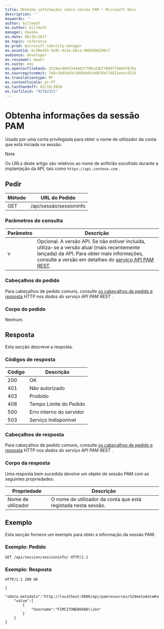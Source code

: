 ```yaml
---
title: Obtenha informações sobre sessão PAM ! Microsoft Docs
description: ''
keywords: ''
author: billmath
ms.author: billmath
manager: daveba
ms.date: 09/26/2017
ms.topic: reference
ms.prod: microsoft-identity-manager
ms.assetid: bc30e455-9a9c-413a-b8ca-9669286299cf
audience: developer
ms.reviewer: mwahl
ms.suite: ems
ms.openlocfilehash: 2529ac9665344403f798cd2bf708dffb8697876a
ms.sourcegitcommit: 7e8c3b85dd3c3965de9cb407daf74521e4cc5515
ms.translationtype: MT
ms.contentlocale: pt-PT
ms.lasthandoff: 03/10/2020
ms.locfileid: "92762321"
---
```

# <a name="get-pam-session-info"></a>Obtenha informações da sessão PAM
Usado por uma conta privilegiada para obter o nome de utilizador da conta que está iniciada na sessão.

>[!NOTE]
>Os URLs deste artigo são relativos ao nome de anfitrião escolhido durante a implantação da API, tais como `https://api.contoso.com` .

## <a name="request"></a>Pedir

Método  |URL do Pedido  
---------|---------
GET     |/api/sessão/sessioninfo

### <a name="query-parameters"></a>Parâmetros de consulta

Parâmetro | Descrição
----------|--------------
v | Opcional. A versão API. Se não estiver incluída, utiliza-se a versão atual (mais recentemente lançada) da API. Para obter mais informações, consulte a versão em detalhes do [serviço API PAM REST](privileged-access-management-rest-api-service-details.md#versioning).

### <a name="request-headers"></a>Cabeçalhos do pedido
Para cabeçalhos de pedido comuns, consulte [os cabeçalhos de pedido e resposta](privileged-access-management-rest-api-service-details.md#http-request-and-response-headers) HTTP nos *dados do serviço API PAM REST* .

### <a name="request-body"></a>Corpo do pedido
Nenhum.

## <a name="response"></a>Resposta
Esta secção descreve a resposta.

### <a name="response-codes"></a>Códigos de resposta

Código  |Descrição  
---------|---------
200 | OK
401 | Não autorizado
403 | Proibido
408 | Tempo Limite do Pedido   
500 | Erro interno do servidor
503 | Serviço Indisponível

### <a name="response-headers"></a>Cabeçalhos de resposta
Para cabeçalhos de pedido comuns, consulte [os cabeçalhos de pedido e resposta](privileged-access-management-rest-api-service-details.md#http-request-and-response-headers) HTTP nos *dados do serviço API PAM REST* .

### <a name="response-body"></a>Corpo da resposta
Uma resposta bem sucedida devolve um objeto de sessão PAM com as seguintes propriedades:

Propriedade | Descrição
--------|-------------
Nome de utilizador | O nome de utilizador da conta que está registada nesta sessão.

## <a name="example"></a>Exemplo
Esta secção fornece um exemplo para obter a informação da sessão PAM.

### <a name="example-request"></a>Exemplo: Pedido 

```
GET /api/session/sessioninfo/ HTTP/1.1
```

### <a name="example-response"></a>Exemplo: Resposta

```
HTTP/1.1 200 OK

{
    "odata.metadata":"http://localhost:8086/api/pamresources/%24metadata#sessioninfo",
    "value":[
        {
            "Username":"FIMCITONEBOXAD\\Jen"
        }
    ]
}
```       
